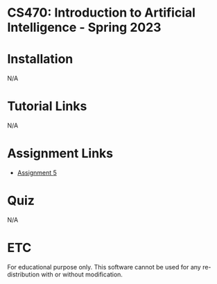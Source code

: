 # CS470: Introduction to Artificial Intelligence - Spring 2023

# Installation
N/A

# Tutorial Links
N/A

# Assignment Links
- [Assignment 5](https://github.com/pidipidi/cs470_IAI_2023_Spring/blob/main/assignment_5/src/py_astar_planner/src/py_astar_planner/astar.py)

# Quiz
N/A

# ETC
For educational purpose only. This software cannot be used for any re-distribution with or without modification.

